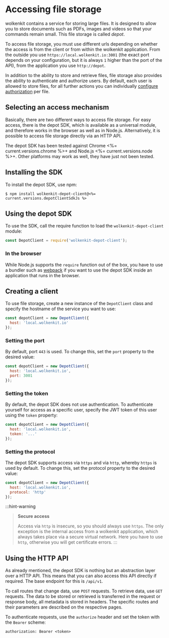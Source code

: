 # Accessing file storage

wolkenkit contains a service for storing large files. It is designed to allow you to store documents such as PDFs, images and videos so that your commands remain small. This file storage is called *depot*.

To access file storage, you must use different urls depending on whether the access is from the client or from within the wolkenkit application. From the outside you use `https://local.wolkenkit.io:3001` (the exact port depends on your configuration, but it is always `1` higher than the port of the API), from the application you use `http://depot`.

In addition to the ability to store and retrieve files, file storage also provides the ability to authenticate and authorize users. By default, each user is allowed to store files, for all further actions you can individually [configure authorization](../configuring-authorization/) per file.

## Selecting an access mechanism

Basically, there are two different ways to access file storage. For easy access, there is the depot SDK, which is available as a universal module, and therefore works in the browser as well as in Node.js. Alternatively, it is possible to access file storage directly via an HTTP API.

The depot SDK has been tested against Chrome <%= current.versions.chrome %>+ and Node.js <%= current.versions.node %>+. Other platforms may work as well, they have just not been tested.

## Installing the SDK

To install the depot SDK, use npm:

```shell
$ npm install wolkenkit-depot-client@<%= current.versions.depotClientSdkJs %>
```

## Using the depot SDK

To use the SDK, call the require function to load the `wolkenkit-depot-client` module:

```javascript
const DepotClient = require('wolkenkit-depot-client');
```

### In the browser

While Node.js supports the `require` function out of the box, you have to use a bundler such as [webpack](https://webpack.js.org/) if you want to use the depot SDK inside an application that runs in the browser.

## Creating a client

To use file storage, create a new instance of the `DepotClient` class and specify the hostname of the service you want to use:

```javascript
const depotClient = new DepotClient({
  host: 'local.wolkenkit.io'
});
```

### Setting the port

By default, port `443` is used. To change this, set the `port` property to the desired value:

```javascript
const depotClient = new DepotClient({
  host: 'local.wolkenkit.io',
  port: 3001
});
```

### Setting the token

By default, the depot SDK does not use authentication. To authenticate yourself for access as a specific user, specify the JWT token of this user using the `token` property:

```javascript
const depotClient = new DepotClient({
  host: 'local.wolkenkit.io',
  token: '...'
});
```

### Setting the protocol

The depot SDK supports access via `https` and via `http`, whereby `https` is used by default. To change this, set the protocol property to the desired value:

```javascript
const depotClient = new DepotClient({
  host: 'local.wolkenkit.io',
  protocol: 'http'
});
```

:::hint-warning
> **Secure access**
>
> Access via `http` is insecure, so you should always use `https`. The only exception is the internal access from a wolkenkit application, which always takes place via a secure virtual network. Here you have to use `http`, otherwise you will get certificate errors.
:::

## Using the HTTP API

As already mentioned, the depot SDK is nothing but an abstraction layer over a HTTP API. This means that you can also access this API directly if required. The base endpoint for this is `/api/v1`.

To call routes that change data, use `POST` requests. To retrieve data, use `GET` requests. The data to be stored or retrieved is transferred in the request or response body, all metadata is stored in headers. The specific routes and their parameters are described on the respective pages.

To authenticate requests, use the `authorize` header and set the token with the `Bearer` scheme:

```
authorization: Bearer <token>
```
